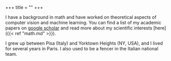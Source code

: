 +++
title = ""
+++


<!-- This used to be my academic website but it is now my personal website. You can find a list of my academic papers on google scholar. -->

<!-- I am an applied scientist at Amazon Alexa AI in New York City.  -->



I have a background in math and have worked on theoretical aspects of computer vision and machine learning. You can find a list of my academic papers on [google scholar](https://scholar.google.com/citations?user=g3sXAWkAAAAJ&hl=en) and read more about my scientific interests [here]({{< ref "math.md" >}}).


I grew up between Pisa (Italy) and Yorktown Heights (NY, USA), and I lived for several years in Paris. I also used to be a fencer in the Italian national team. 

<!-- I sometimes write on Twitter. -->
